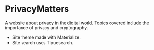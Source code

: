 # PrivacyMatters
A website about privacy in the digital world. Topics covered include the importance of privacy and cryptography.

- Site theme made with Materialize.
- Site search uses Tipuesearch.
